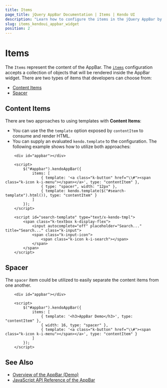 ```yaml
---
title: Items
page_title: jQuery AppBar Documentation | Items | Kendo UI
description: "Learn how to configure the items in the jQuery AppBar by Kendo UI."
slug: items_kendoui_appbar_widget
position: 2
---
```


# Items

The `Items` represent the content of the AppBar. The [`items`](/api/javascript/ui/appbar/configuration/items) configuration accepts a collection of objects that will be rendered inside the AppBar widget. There are two types of items that developers can choose from:

* [Content Items](#content-items)
* [Spacer](#spacer)

## Content Items

There are two approaches to using templates with **Content Items**:
* You can use the the `template` option exposed by `contentItem` to consume and render HTML. 
* You can supply an evaluated `kendo.template` to the configuration. 
The following example shows how to utilize both approaches:

```dojo
    <div id="appbar"></div>

    <script>
        $("#appbar").kendoAppBar({
            items: [
                { template: '<a class="k-button" href="\\#"><span class="k-icon k-i-menu"></span></a>', type: "contentItem" },
                { type: "spacer", width: "12px" },
                { template: kendo.template($("#search-template").html()), type: "contentItem" }
            ]
        });
    </script>

    <script id="search-template" type="text/x-kendo-tmpl">
        <span class="k-textbox k-display-flex">
            <input autocomplete="off" placeholder="Search..." title="Search..." class="k-input">
            <span class="k-input-icon">
                <span class="k-icon k-i-search"></span>
            </span>
        </span>
    </script>
```

## Spacer

The `spacer` item could be utilized to easily separate the content items from one another.

```dojo
    <div id="appbar"></div>

    <script>
        $("#appbar").kendoAppBar({
            items: [
                { template: '<h3>AppBar Demo</h3>', type: "contentItem" },
                { width: 16, type: "spacer" },
                { template: '<a class="k-button" href="\\#"><span class="k-icon k-i-menu"></span></a>', type: "contentItem" }
            ]
        });
    </script>
```

## See Also

* [Overview of the AppBar (Demo)](https://demos.telerik.com/kendo-ui/appbar/index)
* [JavaScript API Reference of the AppBar](/api/javascript/ui/appbar)
